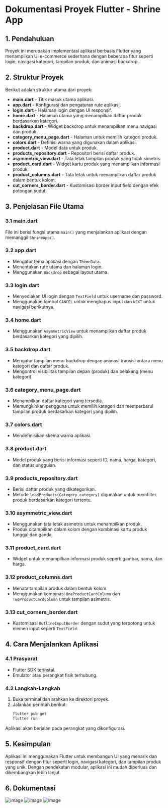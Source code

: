 # Dokumentasi Proyek Flutter - Shrine App

## 1. Pendahuluan
Proyek ini merupakan implementasi aplikasi berbasis Flutter yang menampilkan UI e-commerce sederhana dengan beberapa fitur seperti login, navigasi kategori, tampilan produk, dan animasi backdrop.

## 2. Struktur Proyek

Berikut adalah struktur utama dari proyek:

- **main.dart** - Titik masuk utama aplikasi.
- **app.dart** - Konfigurasi dan pengaturan rute aplikasi.
- **login.dart** - Halaman login dengan UI responsif.
- **home.dart** - Halaman utama yang menampilkan daftar produk berdasarkan kategori.
- **backdrop.dart** - Widget backdrop untuk menampilkan menu navigasi dan produk.
- **category_menu_page.dart** - Halaman untuk memilih kategori produk.
- **colors.dart** - Definisi warna yang digunakan dalam aplikasi.
- **product.dart** - Model data untuk produk.
- **products_repository.dart** - Repositori berisi daftar produk.
- **asymmetric_view.dart** - Tata letak tampilan produk yang tidak simetris.
- **product_card.dart** - Widget kartu produk yang menampilkan informasi produk.
- **product_columns.dart** - Tata letak untuk menampilkan daftar produk dalam bentuk kolom.
- **cut_corners_border.dart** - Kustomisasi border input field dengan efek potongan sudut.

## 3. Penjelasan File Utama

### 3.1 main.dart
File ini berisi fungsi utama `main()` yang menjalankan aplikasi dengan memanggil `ShrineApp()`.

### 3.2 app.dart
- Mengatur tema aplikasi dengan `ThemeData`.
- Menentukan rute utama dan halaman login.
- Menggunakan `Backdrop` sebagai layout utama.

### 3.3 login.dart
- Menyediakan UI login dengan `TextField` untuk username dan password.
- Menggunakan tombol `CANCEL` untuk menghapus input dan `NEXT` untuk navigasi berikutnya.

### 3.4 home.dart
- Menggunakan `AsymmetricView` untuk menampilkan daftar produk berdasarkan kategori yang dipilih.

### 3.5 backdrop.dart
- Mengatur tampilan menu backdrop dengan animasi transisi antara menu kategori dan daftar produk.
- Mengontrol visibilitas tampilan depan (produk) dan belakang (menu kategori).

### 3.6 category_menu_page.dart
- Menampilkan daftar kategori yang tersedia.
- Memungkinkan pengguna untuk memilih kategori dan memperbarui tampilan produk berdasarkan kategori yang dipilih.

### 3.7 colors.dart
- Mendefinisikan skema warna aplikasi.

### 3.8 product.dart
- Model produk yang berisi informasi seperti ID, nama, harga, kategori, dan status unggulan.

### 3.9 products_repository.dart
- Berisi daftar produk yang dikategorikan.
- Metode `loadProducts(Category category)` digunakan untuk memfilter produk berdasarkan kategori tertentu.

### 3.10 asymmetric_view.dart
- Menggunakan tata letak asimetris untuk menampilkan produk.
- Produk ditampilkan dalam kolom dengan kombinasi kartu produk tunggal dan ganda.

### 3.11 product_card.dart
- Widget untuk menampilkan informasi produk seperti gambar, nama, dan harga.

### 3.12 product_columns.dart
- Menata tampilan produk dalam bentuk kolom.
- Menggunakan kombinasi `OneProductCardColumn` dan `TwoProductCardColumn` untuk tampilan asimetris.

### 3.13 cut_corners_border.dart
- Kustomisasi `OutlineInputBorder` dengan sudut yang terpotong untuk elemen input seperti `TextField`.

## 4. Cara Menjalankan Aplikasi

### 4.1 Prasyarat
- Flutter SDK terinstal.
- Emulator atau perangkat fisik terhubung.

### 4.2 Langkah-Langkah
1. Buka terminal dan arahkan ke direktori proyek.
2. Jalankan perintah berikut:
   ```sh
   flutter pub get
   flutter run
   ```

Aplikasi akan berjalan pada perangkat yang dikonfigurasi.

## 5. Kesimpulan
Aplikasi ini menggunakan Flutter untuk membangun UI yang menarik dan responsif dengan fitur seperti login, navigasi kategori, dan tampilan produk yang unik. Dengan pendekatan modular, aplikasi ini mudah diperluas dan dikembangkan lebih lanjut.

## 6. Dokumentasi
![image](https://github.com/user-attachments/assets/a53e613d-7dc1-4c01-8f02-421e1ef19dc9)
![image](https://github.com/user-attachments/assets/684ad119-af8a-4eff-9bae-7c4e66ff0694)
![image](https://github.com/user-attachments/assets/2fb02d8d-6c00-4836-9ab5-3370786ad3ce)





